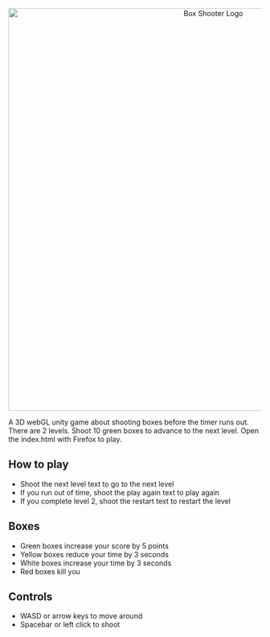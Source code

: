 <p align="center">
  <img src="https://user-images.githubusercontent.com/56180112/154130783-908dfb58-da4d-4047-98c7-5c95bd2a23a5.png" alt="Box Shooter Logo" width=800/>
</p>

A 3D webGL unity game about shooting boxes before the timer runs out. There are 2 levels. Shoot 10 green boxes to advance to the next level. Open the index.html with Firefox to play.

## How to play
- Shoot the next level text to go to the next level
- If you run out of time, shoot the play again text to play again
- If you complete level 2, shoot the restart text to restart the level

## Boxes
- Green boxes increase your score by 5 points
- Yellow boxes reduce your time by 3 seconds
- White boxes increase your time by 3 seconds
- Red boxes kill you

## Controls
- WASD or arrow keys to move around
- Spacebar or left click to shoot
